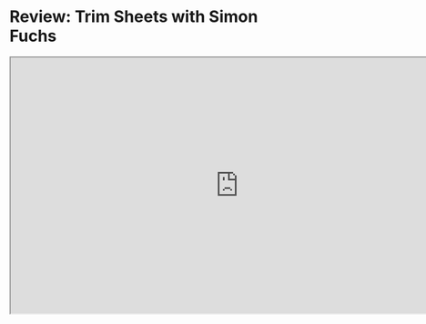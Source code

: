 # Review: Trim Sheets with Simon Fuchs

<p><iframe src="https://www.youtube.com/embed/m4FiGzhCfgw?rel=0" width="800" height="450" allowfullscreen="allowfullscreen" allow="accelerometer; autoplay; clipboard-write; encrypted-media; gyroscope; picture-in-picture"></iframe></p>
<p>&nbsp;</p>